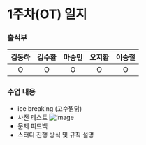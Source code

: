 # 1주차(OT) 일지

### 출석부
|김동하|김수환|마승민|오지환|이승철|
|:---:|:---:|:---:|:---:|:---:|
|O|O|O|O|O|


### 수업 내용
- ice breaking (고수찜닭)
- 사전 테스트
  ![image](https://github.com/user-attachments/assets/6862aa14-f0bb-40aa-bdb3-ae7dc95c499c)
- 문제 피드백
- 스터디 진행 방식 및 규칙 설명
